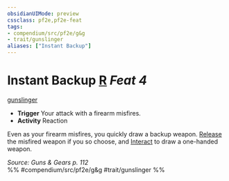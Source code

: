 ```yaml
---
obsidianUIMode: preview
cssclass: pf2e,pf2e-feat
tags:
- compendium/src/pf2e/g&g
- trait/gunslinger
aliases: ["Instant Backup"]
---
```

# Instant Backup  [R](rules/core-rulebook/chapter-9-playing-the-game.md#Actions "Reaction") *Feat 4*  
[gunslinger](rules/traits/gunslinger-g-g.md "Gunslinger Class Trait")  

- **Trigger** Your attack with a firearm misfires.
- **Activity** Reaction

Even as your firearm misfires, you quickly draw a backup weapon. [Release](rules/actions/release.md) the misfired weapon if you so choose, and [Interact](rules/actions/interact.md) to draw a one-handed weapon.

*Source: Guns & Gears p. 112*  
%% #compendium/src/pf2e/g&g #trait/gunslinger %%